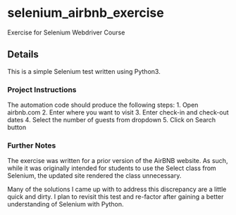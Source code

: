 # selenium_airbnb_exercise
Exercise for Selenium Webdriver Course

## Details
This is a simple Selenium test written using Python3.

### Project Instructions
The automation code should produce the following steps:
	1. Open airbnb.com
	2. Enter where you want to visit
	3. Enter check-in and check-out dates
	4. Select the number of guests from dropdown
	5. Click on Search button

### Further Notes
The exercise was written for a prior version of the AirBNB website. As such, while it was originally intended for students to use the Select class from Selenium, the updated site rendered the class unnecessary.

Many of the solutions I came up with to address this discrepancy are a little quick and dirty. I plan to revisit this test and re-factor after gaining a better understanding of Selenium with Python.